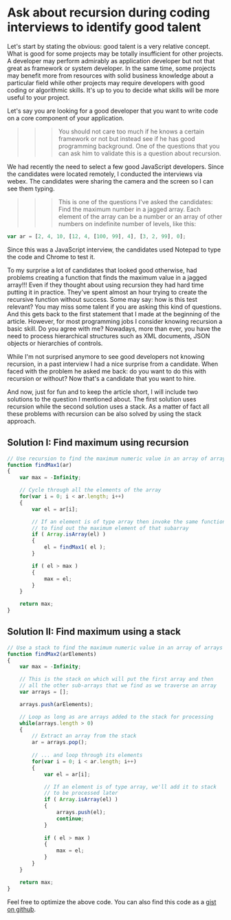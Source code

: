 Ask about recursion during coding interviews to identify good talent
====================================================================

Let's start by stating the obvious: good talent is a very relative concept. 
What is good for some projects may be totally insufficient for other projects. A developer may perform admirably as application developer but not that great as framework or system developer.  In the same time, some projects may benefit more from resources with solid business knowledge about a particular field while other projects may require developers with good coding or algorithmic skills.
It's up to you to decide what skills will be more useful to your project.

Let's say you are looking for a good developer that you want to write code on a core component of your application. 

>>> You should not care too much if he knows a certain framework or not but instead see if he has good programming background. One of the questions that you can ask him to validate this is a question about recursion.

We had recently the need to select a few good JavaScript developers. Since the candidates were located remotely, I conducted the interviews via webex. The candidates were sharing the camera and the screen so I can see them typing.

>>> This is one of the questions I've asked the candidates: Find the maximum number in a jagged array. Each element of the array can be a number or an array of other numbers on indefinite number of levels, like this:

```JavaScript
var ar = [2, 4, 10, [12, 4, [100, 99], 4], [3, 2, 99], 0];
```

Since this was a JavaScript interview, the candidates used Notepad to type the code and Chrome to test it.

To my surprise a lot of candidates that looked good otherwise, had problems creating a function that finds the maximum value in a jagged array!!! 
Even if they thought about using recursion they had hard time putting it in practice. They've spent almost an hour trying to create the recursive function without success.
Some may say: how is this test relevant? You may miss some talent if you are asking this kind of questions.
And this gets back to the first statement that I made at the beginning of the article. However, for most programming jobs I consider knowing recursion a basic skill. Do you agree with me? Nowadays, more than ever, you have the need to process hierarchical structures such as XML documents, JSON objects or hierarchies of controls.

While I'm not surprised anymore to see good developers not knowing recursion, in a past interview I had a nice surprise from a candidate. When faced with the problem he asked me back: do you want to do this with recursion or without? Now that's a candidate that you want to hire.

And now, just for fun and to keep the article short, I will include two solutions to the question I mentioned about. The first solution uses recursion while the second solution uses a stack. As a matter of fact all these problems with recursion can be also solved by using the stack approach.

Solution I: Find maximum using recursion
----------------------------------------

```JavaScript
// Use recursion to find the maximum numeric value in an array of arrays
function findMax1(ar)
{
    var max = -Infinity;

    // Cycle through all the elements of the array
    for(var i = 0; i < ar.length; i++)
    {
        var el = ar[i];

        // If an element is of type array then invoke the same function
        // to find out the maximum element of that subarray
        if ( Array.isArray(el) )
        {
            el = findMax1( el );
        }

        if ( el > max )
        {
            max = el;
        }
    }

    return max;
}
```

Solution II: Find maximum using a stack
---------------------------------------

```JavaScript
// Use a stack to find the maximum numeric value in an array of arrays
function findMax2(arElements)
{
    var max = -Infinity;

    // This is the stack on which will put the first array and then 
    // all the other sub-arrays that we find as we traverse an array     
    var arrays = [];

    arrays.push(arElements);

    // Loop as long as are arrays added to the stack for processing
    while(arrays.length > 0)
    {
        // Extract an array from the stack
        ar = arrays.pop();
        
        // ... and loop through its elements
        for(var i = 0; i < ar.length; i++)
        {
            var el = ar[i];

            // If an element is of type array, we'll add it to stack
            // to be processed later
            if ( Array.isArray(el) )
            {
                arrays.push(el);
                continue;
            }
            
            if ( el > max )
            {
                max = el;
            }
        }
    }

    return max;
}
```

Feel free to optimize the above code. You can also find this code as a [gist on github](https://gist.github.com/mveteanu/1f1d49bc6b764bfb1b1000a92bd3b48a).
